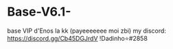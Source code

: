 # Base-V6.1-
base VIP d'Enos la kk (payeeeeeee moi zbi)
my discord: https://discord.gg/Cb45DGJrdV !Dadinho⭐#2858
